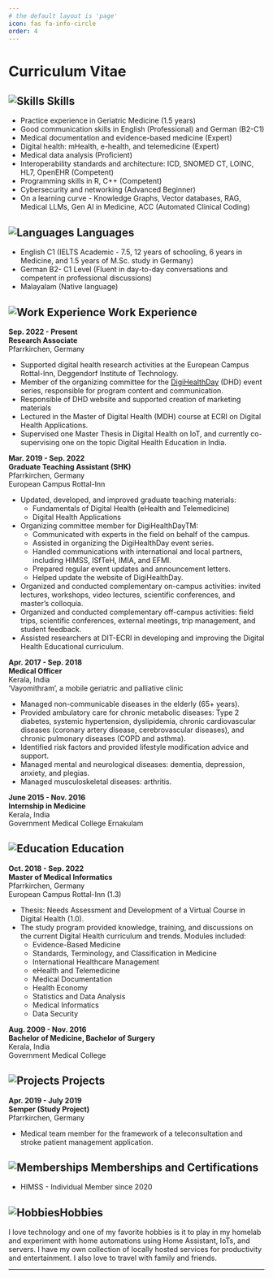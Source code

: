 ```yaml
---
# the default layout is 'page'
icon: fas fa-info-circle
order: 4
---
```


# **Curriculum Vitae**

## ![Skills](https://img.icons8.com/ios/24/000000/medal.png) Skills

- Practice experience in Geriatric Medicine (1.5 years)
- Good communication skills in English (Professional) and German (B2-C1)
- Medical documentation and evidence-based medicine (Expert)
- Digital health: mHealth, e-health, and telemedicine (Expert)
- Medical data analysis (Proficient)
- Interoperability standards and architecture: ICD, SNOMED CT, LOINC, HL7, OpenEHR (Competent)
- Programming skills in R, C++ (Competent)
- Cybersecurity and networking (Advanced Beginner)
- On a learning curve - Knowledge Graphs, Vector databases, RAG, Medical LLMs, Gen AI in Medicine, ACC (Automated Clinical Coding)

## ![Languages](https://img.icons8.com/ios/24/000000/language.png) Languages

- English C1 (IELTS Academic - 7.5, 12 years of schooling, 6 years in Medicine, and 1.5 years of M.Sc. study in Germany)
- German B2- C1 Level (Fluent in day-to-day conversations and competent in professional discussions)
- Malayalam (Native language)

## ![Work Experience](https://img.icons8.com/ios/24/000000/briefcase.png) Work Experience

**Sep. 2022 - Present**  
**Research Associate**  
Pfarrkirchen, Germany  

- Supported digital health research activities at the European Campus Rottal-Inn, Deggendorf Institute of Technology.
- Member of the organizing committee for the [DigiHealthDay](https://www.th-deg.de/digihealthday) (DHD) event series, responsible for program content and communication.
- Responsible of DHD website and supported creation of marketing materials
- Lectured in the Master of Digital Health (MDH) course at ECRI on Digital Health Applications.
- Supervised one Master Thesis in Digital Health on IoT, and currently co-supervising one on the topic Digital Health Education in India.

**Mar. 2019 - Sep. 2022**  
**Graduate Teaching Assistant (SHK)**  
Pfarrkirchen, Germany  
European Campus Rottal-Inn

- Updated, developed, and improved graduate teaching materials:
  - Fundamentals of Digital Health (eHealth and Telemedicine)
  - Digital Health Applications
- Organizing committee member for DigiHealthDayTM:
  - Communicated with experts in the field on behalf of the campus.
  - Assisted in organizing the DigiHealthDay event series.
  - Handled communications with international and local partners, including HIMSS, ISfTeH, IMIA, and EFMI.
  - Prepared regular event updates and announcement letters.
  - Helped update the website of DigiHealthDay.
- Organized and conducted complementary on-campus activities: invited lectures, workshops, video lectures, scientific conferences, and master’s colloquia.
- Organized and conducted complementary off-campus activities: field trips, scientific conferences, external meetings, trip management, and student feedback.
- Assisted researchers at DIT-ECRI in developing and improving the Digital Health Educational curriculum.

**Apr. 2017 - Sep. 2018**  
**Medical Officer**  
Kerala, India  
‘Vayomithram’, a mobile geriatric and palliative clinic

- Managed non-communicable diseases in the elderly (65+ years).
- Provided ambulatory care for chronic metabolic diseases: Type 2 diabetes, systemic hypertension, dyslipidemia, chronic cardiovascular diseases (coronary artery disease, cerebrovascular diseases), and chronic pulmonary diseases (COPD and asthma).
- Identified risk factors and provided lifestyle modification advice and support.
- Managed mental and neurological diseases: dementia, depression, anxiety, and plegias.
- Managed musculoskeletal diseases: arthritis.

**June 2015 - Nov. 2016**  
**Internship in Medicine**  
Kerala, India  
Government Medical College Ernakulam


## ![Education](https://img.icons8.com/ios/24/000000/school.png) Education

**Oct. 2018 - Sep. 2022**  
**Master of Medical Informatics**  
Pfarrkirchen, Germany  
European Campus Rottal-Inn (1.3)

- Thesis: Needs Assessment and Development of a Virtual Course in Digital Health (1.0).
- The study program provided knowledge, training, and discussions on the current Digital Health curriculum and trends. Modules included:
  - Evidence-Based Medicine
  - Standards, Terminology, and Classification in Medicine
  - International Healthcare Management
  - eHealth and Telemedicine
  - Medical Documentation
  - Health Economy
  - Statistics and Data Analysis
  - Medical Informatics
  - Data Security

**Aug. 2009 - Nov. 2016**  
**Bachelor of Medicine, Bachelor of Surgery**  
Kerala, India  
Government Medical College


## ![Projects](https://img.icons8.com/ios/24/000000/project.png) Projects

**Apr. 2019 - July 2019**  
**Semper (Study Project)**  
Pfarrkirchen, Germany

- Medical team member for the framework of a teleconsultation and stroke patient management application.


## ![Memberships](https://img.icons8.com/ios/24/000000/membership-card.png) Memberships and Certifications

- HIMSS - Individual Member since 2020  


## ![Hobbies](https://img.icons8.com/?size=100&id=C9jQmdAoWP07&format=png&color=000000)Hobbies

I love technology and one of my favorite hobbies is it to play in my homelab and experiment with home automations using Home Assistant, IoTs, and servers. I have my own collection of locally hosted services for productivity and entertainment. I also love to travel with family and friends.


---